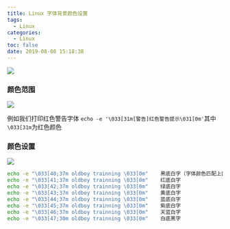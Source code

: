 ```yaml
---
title: Linux 字体背景颜色设置
tags:
  - Linux
categories:
  - Linux
toc: false
date: 2019-08-08 15:18:38
---
```


![](images/linux-1.jpg)

### 颜色范围
![](/images/color-scope.png)

例如我们打印红色警告字体 `echo -e '\033[31m[警告]红色警告提示\031[0m'`其中`\033[31m`为红色颜色


### 颜色设置
![](/images/color-setting.png)
``` bash
echo -e "\033[40;37m oldboy trainning \033[0m"    黑底白字（字体颜色匹配上面的，自己更改）
echo -e "\033[41;37m oldboy trainning \033[0m"    红底白字
echo -e "\033[42;37m oldboy trainning \033[0m"    绿底白字
echo -e "\033[43;37m oldboy trainning \033[0m"    黄底白字
echo -e "\033[44;37m oldboy trainning \033[0m"    蓝底白字
echo -e "\033[45;37m oldboy trainning \033[0m"    紫底白字
echo -e "\033[46;37m oldboy trainning \033[0m"    天蓝白字
echo -e "\033[47;30m oldboy trainning \033[0m"    白底黑字
```